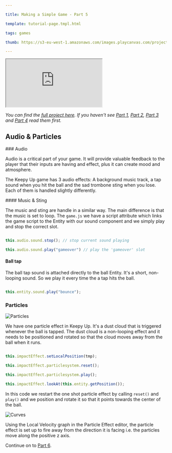 ---
title: Making a Simple Game - Part 5
template: tutorial-page.tmpl.html
tags: games
thumb: https://s3-eu-west-1.amazonaws.com/images.playcanvas.com/projects/12/406050/LIJTDO-image-75.jpg
---

<iframe src="https://playcanv.as/p/KH37bnOk/?overlay=false"></iframe>

*You can find the [full project here][9]. If you haven't see [Part 1][1], [Part 2][2], [Part 3][3] and [Part 4][4] read them first.*

## Audio & Particles

### Audio

Audio is a critical part of your game. It will provide valuable feedback to the player that their inputs are having and effect, plus it can create mood and atmosphere.

The Keepy Up game has 3 audio effects: A background music track, a tap sound when you hit the ball and the sad trombone sting when you lose. Each of them is handled slightly differently.

#### Music & Sting

The music and sting are handle in a similar way. The main difference is that the music is set to loop. The `game.js` we have a script attribute which links the game script to the Entity with our sound component and we simply play and stop the correct slot.

```javascript
this.audio.sound.stop(); // stop current sound playing
this.audio.sound.play("gameover") // play the 'gameover' slot
```

#### Ball tap

The ball tap sound is attached directly to the ball Entity. It's a short, non-looping sound. So we play it every time the a tap hits the ball.

```javascript
this.entity.sound.play("bounce");
```

### Particles

![Particles][7]

We have one particle effect in Keepy Up. It's a dust cloud that is triggered whenever the ball is tapped. The dust cloud is a non-looping effect and it needs to be positioned and rotated so that the cloud moves away from the ball when it runs.

```javascript
this.impactEffect.setLocalPosition(tmp);
this.impactEffect.particlesystem.reset();
this.impactEffect.particlesystem.play();
this.impactEffect.lookAt(this.entity.getPosition());
```

In this code we restart the one shot particle effect by calling `reset()` and `play()` and we position and rotate it so that it points towards the center of the ball.

![Curves][8]

Using the Local Velocity graph in the Particle Effect editor, the particle effect is set up to fire away from the direction it is facing i.e. the particles move along the positive z axis.

Continue on to [Part 6][6].

[1]: /tutorials/beginner/keepyup-part-one
[2]: /tutorials/beginner/keepyup-part-two
[3]: /tutorials/beginner/keepyup-part-three
[4]: /tutorials/beginner/keepyup-part-four
[6]: /tutorials/beginner/keepyup-part-six
[7]: /images/tutorials/beginner/keepyup-part-five/particle-bounce.gif
[8]: /images/tutorials/beginner/keepyup-part-five/particle-velocity-curves.jpg
[9]: https://playcanvas.com/project/406050

